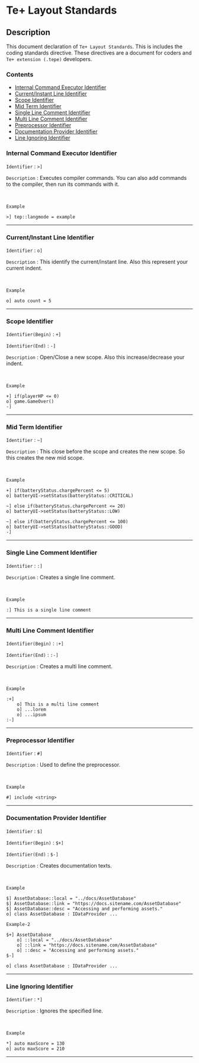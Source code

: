 # Te+ Layout Standards

## Description

This document declaration of ``Te+ Layout Standards``. This is includes the coding standards directive. These directives are a document for coders and ``Te+ extension (.tepe)`` developers.

### Contents
- [Internal Command Executor Identifier](#internal-command-executor-identifier)
- [Current/Instant Line Identifier](#currentinstant-line-identifier)
- [Scope Identifier](#scope-identifier)
- [Mid Term Identifier](#mid-term-identifier)
- [Single Line Comment Identifier](#single-line-comment-identifier)
- [Multi Line Comment Identifier](#multi-line-comment-identifier)
- [Preprocessor Identifier](#preprocessor-identifier)
- [Documentation Provider Identifier](#documentation-provider-identifier)
- [Line Ignoring Identifier](#line-ignoring-identifier)


### Internal Command Executor Identifier

``Identifier`` : ``>]``

``Description`` : Executes compiler commands. You can also add commands to the compiler, then run its commands with it.

<br>

``Example``

```tep
>] tep::langmode = example
```

---

### Current/Instant Line Identifier

``Identifier`` : ``o]``

``Description`` : This identify the current/instant line. Also this represent your current indent.

<br>

``Example``

```tep
o] auto count = 5
```

---

### Scope Identifier

``Identifier(Begin)`` : ``+]``

``Identifier(End)`` : ``-]``

``Description`` : Open/Close a new scope. Also this increase/decrease your indent.

<br>

``Example``

```tep
+] if(playerHP <= 0)
o] game.GameOver()
-]
```

---

### Mid Term Identifier

``Identifier`` : ``~]``

``Description`` : This close before the scope and creates the new scope. So this creates the new mid scope.

<br>

``Example``

```tep
+] if(batteryStatus.chargePercent <= 5)
o] batteryUI->setStatus(batteryStatus::CRITICAL)

~] else if(batteryStatus.chargePercent <= 20)
o] batteryUI->setStatus(batteryStatus::LOW)

~] else if(batteryStatus.chargePercent <= 100)
o] batteryUI->setStatus(batteryStatus::GOOD)
-]

```

---

### Single Line Comment Identifier

``Identifier`` : ``:]``

``Description`` : Creates a single line comment.

<br>

``Example``

```tep
:] This is a single line comment
```

---

### Multi Line Comment Identifier

``Identifier(Begin)`` : ``:+]``

``Identifier(End)`` : ``:-]``

``Description`` : Creates a multi line comment.

<br>

``Example``

```tep
:+]
    o] This is a multi line comment
    o] ...lorem
    o] ...ipsum
:-]
```

---

### Preprocessor Identifier

``Identifier`` : ``#]``

``Description`` : Used to define the preprocessor.

<br>

``Example``

```tep
#] include <string>
```

---

### Documentation Provider Identifier

``Identifier`` : ``$]``

``Identifier(Begin)`` : ``$+]``

``Identifier(End)`` : ``$-]``

``Description`` : Creates documentation texts.

<br>

``Example``

```tep
$] AssetDatabase::local = "../docs/AssetDatabase"
$] AssetDatabase::link = "https://docs.sitename.com/AssetDatabase"
$] AssetDatabase::desc = "Accessing and performing assets."
o] class AssetDatabase : IDataProvider ...
```

``Example-2``

```tep
$+] AssetDatabase
    o] ::local = "../docs/AssetDatabase"
    o] ::link = "https://docs.sitename.com/AssetDatabase"
    o] ::desc = "Accessing and performing assets."
$-]

o] class AssetDatabase : IDataProvider ...
```

---

### Line Ignoring Identifier

``Identifier`` : ``*]``

``Description`` : Ignores the specified line.

<br>

``Example``

```tep
*] auto maxScore = 130
o] auto maxScore = 210
```

---
